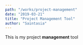 ```yaml
---
path: "/works/project-management"
date: "2019-03-21"
title: "Project Management Tool"
author: "Saintasia"
---
```


This is my project **management** tool
